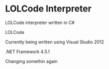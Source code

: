 # LOLCode Interpreter
LOLCode interpreter written in C#

LOLCode

Currently being written using Visual Studio 2012

.NET Framework 4.5.1

Changing somethin again